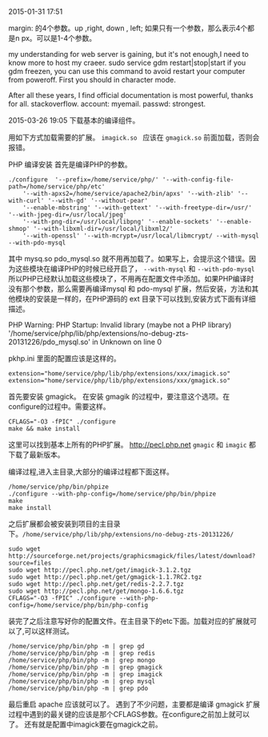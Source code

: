 2015-01-31 17:51

margin: 的4个参数。up ,right, down , left;
如果只有一个参数，那么表示4个都是n px。可以是1-4个参数。

my understanding for web server is gaining, but it's not enough,I need to know more to host my craeer.
sudo service gdm restart|stop|start
if you gdm freezen, you can use this command to avoid restart your computer from poweroff.
First you should in character mode.

After all these years, I find official documentation is most powerful, thanks for all.
stackoverflow.
account: myemail.  passwd: strongest.

2015-03-26 19:05
下载基本的编译组件。

用如下方式加载需要的扩展。
`imagick.so ` 应该在 `gmagick.so` 前面加载，否则会报错。

PHP 编译安装
首先是编译PHP的参数。
```
./configure  '--prefix=/home/service/php/' '--with-config-file-path=/home/service/php/etc' 
    '--with-apxs2=/home/service/apache2/bin/apxs' '--with-zlib' '--with-curl' '--with-gd' '--without-pear'
    '--enable-mbstring' '--with-gettext' '--with-freetype-dir=/usr/' '--with-jpeg-dir=/usr/local/jpeg'
    '--with-png-dir=/usr/local/libpng' '--enable-sockets' '--enable-shmop' '--with-libxml-dir=/usr/local/libxml2/' 
    '--with-openssl' '--with-mcrypt=/usr/local/libmcrypt/ --with-mysql --with-pdo-mysql
```
其中 mysq.so pdo_mysql.so 就不用再加载了。如果写上，会提示这个错误。因为这些模块在编译PHP的时候已经开启了，
`--with-mysql` 和 `--with-pdo-mysql` 所以PHP已经默认加载这些模块了，不用再在配置文件中添加。如果PHP编译时
没有那个参数，那么需要再编译mysql 和 pdo-mysql 扩展，然后安装，方法和其他模块的安装是一样的，在PHP源码的 ext
目录下可以找到,安装方式下面有详细描述。
>
PHP Warning:  PHP Startup: Invalid library (maybe not a PHP library) 
'/home/service/php/lib/php/extensions/no-debug-zts-20131226/pdo_mysql.so' in Unknown on line 0

pkhp.ini 里面的配置应该是这样的。
```
extension="home/service/php/lib/php/extensions/xxx/imagick.so"
extension="home/service/php/lib/php/extensions/xxx/gmagick.so"
```
首先要安装 gmagick。 在安装 gmagik 的过程中，要注意这个选项。在configure的过程中。需要这样。
```shell
CFLAGS="-O3 -fPIC" ./configure
make && make install
```

这里可以找到基本上所有的PHP扩展。
<http://pecl.php.net>
`gmagic` 和 `imagic` 都下载了最新版本。

编译过程,进入主目录,大部分的编译过程都下面这样。
```
/home/service/php/bin/phpize
./configure --with-php-config=/home/service/php/bin/phpize
make
make install
```
之后扩展都会被安装到项目的主目录下。`/home/service/php/lib/php/extensions/no-debug-zts-20131226/`
```shell
sudo wget http://sourceforge.net/projects/graphicsmagick/files/latest/download?source=files
sudo wget http://pecl.php.net/get/imagick-3.1.2.tgz
sudo wget http://pecl.php.net/get/gmagick-1.1.7RC2.tgz
sudo wget http://pecl.php.net/get/redis-2.2.7.tgz
sudo wget http://pecl.php.net/get/mongo-1.6.6.tgz
CFLAGS="-O3 -fPIC" ./configure --with-php-config=/home/service/php/bin/php-config
```
装完了之后注意写好你的配置文件。在主目录下的etc下面。加载对应的扩展就可以了,可以这样测试。
```
/home/service/php/bin/php -m | grep gd
/home/service/php/bin/php -m | grep redis 
/home/service/php/bin/php -m | grep mongo
/home/service/php/bin/php -m | grep gmagick
/home/service/php/bin/php -m | grep imagick
/home/service/php/bin/php -m | grep mysql
/home/service/php/bin/php -m | grep pdo
```
最后重启 apache 应该就可以了。
遇到了不少问题，主要都是编译 gmagick 扩展过程中遇到的最关键的应该是那个CFLAGS参数。在configure之前加上就可以了。
还有就是配置中imagick要在gmagick之前。
